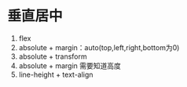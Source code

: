 # 垂直居中

1. flex
2. absolute + margin：auto(top,left,right,bottom为0)
3. absolute + transform 
4. absolute + margin  需要知道高度
5. line-height + text-align
